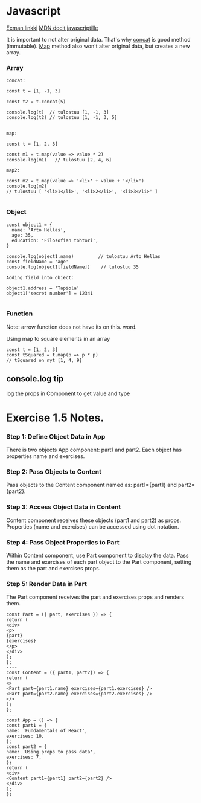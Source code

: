 # Javascript

[Ecman linkki](https://www.ecma-international.org/)
[MDN docit javascriptille](https://developer.mozilla.org/en-US/docs/Web/JavaScript)

It is important to not alter original data. That's why [concat](https://developer.mozilla.org/en-US/docs/Web/JavaScript/Reference/Global_Objects/Array/concat) is good method (immutable).
[Map](https://developer.mozilla.org/en-US/docs/Web/JavaScript/Reference/Global_Objects/Array/map) method also won't alter original data, but creates a new array.

### Array

```
concat:

const t = [1, -1, 3]

const t2 = t.concat(5)

console.log(t)  // tulostuu [1, -1, 3]
console.log(t2) // tulostuu [1, -1, 3, 5]


map:

const t = [1, 2, 3]

const m1 = t.map(value => value * 2)
console.log(m1)   // tulostuu [2, 4, 6]

map2:

const m2 = t.map(value => '<li>' + value + '</li>')
console.log(m2)
// tulostuu [ '<li>1</li>', '<li>2</li>', '<li>3</li>' ]


```

### Object

```
const object1 = {
  name: 'Arto Hellas',
  age: 35,
  education: 'Filosofian tohtori',
}

console.log(object1.name)         // tulostuu Arto Hellas
const fieldName = 'age'
console.log(object1[fieldName])    // tulostuu 35

Adding field into object:

object1.address = 'Tapiola'
object1['secret number'] = 12341


```

### Function

Note: arrow function does not have its on this. word.

Using map to square elements in an array

```
const t = [1, 2, 3]
const tSquared = t.map(p => p * p)
// tSquared on nyt [1, 4, 9]

```

## console.log tip

log the props in Component to get value and type

# Exercise 1.5 Notes.

### Step 1: Define Object Data in App

There is two objects App component: part1 and part2. Each object has properties name and exercises.

### Step 2: Pass Objects to Content

Pass objects to the Content component named as: part1={part1} and part2={part2}.

### Step 3: Access Object Data in Content

Content component receives these objects (part1 and part2) as props. Properties (name and exercises) can be accessed using dot notation.

### Step 4: Pass Object Properties to Part

Within Content component, use Part component to display the data. Pass the name and exercises of each part object to the Part component, setting them as the part and exercises props.

### Step 5: Render Data in Part

The Part component receives the part and exercises props and renders them.

```
const Part = ({ part, exercises }) => {
return (
<div>
<p>
{part}
{exercises}
</p>
</div>
);
};
----
const Content = ({ part1, part2}) => {
return (
<>
<Part part={part1.name} exercises={part1.exercises} />
<Part part={part2.name} exercises={part2.exercises} />
</>
);
};
----
const App = () => {
const part1 = {
name: 'Fundamentals of React',
exercises: 10,
};
const part2 = {
name: 'Using props to pass data',
exercises: 7,
};
return (
<div>
<Content part1={part1} part2={part2} />
</div>
);
};
```
